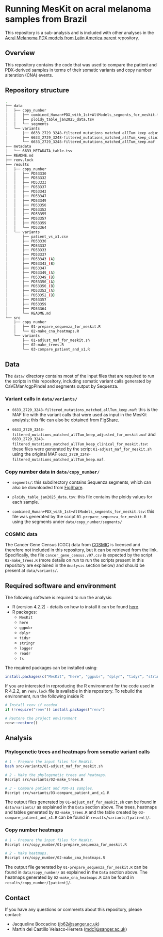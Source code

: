 # Running MesKit on acral melanoma samples from Brazil

This repository is a sub-analysis and is included with other analyses in the [Acral Melanoma PDX models from Latin America parent](https://github.com/team113sanger/Acral_Melanoma_PDX_models_from_Latin_America) repository.

## Overview

This repository contains the code that was used to compare the patient and PDX-derived samples in terms of their somatic variants and copy number alteration (CNA) events.

## Repository structure

```bash
.
├── data
│   ├── copy_number
│   │   ├── combined_Human+PDX_with_1st+AltModels_segments_for_meskit.tsv
│   │   ├── ploidy_table_jan2025_data.tsv
│   │   └── segments
│   └── variants
│       ├── 6633_2729_3248-filtered_mutations_matched_allTum_keep_adjusted_for_meskit.maf
│       ├── 6633_2729_3248-filtered_mutations_matched_allTum_keep_clinical_for_meskit.tsv
│       └── 6633_2729_3248-filtered_mutations_matched_allTum_keep.maf
├── metadata
│   └── 6633_METADATA_table.tsv
├── README.md
├── renv.lock
├── results
│   ├── copy_number
│   │   ├── PD53330
│   │   ├── PD53332
│   │   ├── PD53333
│   │   ├── PD53337
│   │   ├── PD53343
│   │   ├── PD53347
│   │   ├── PD53349
│   │   ├── PD53350
│   │   ├── PD53352
│   │   ├── PD53355
│   │   ├── PD53357
│   │   ├── PD53359
│   │   └── PD53364
│   └── variants
│       ├── patient_vs_x1.csv
│       ├── PD53330
│       ├── PD53332
│       ├── PD53333
│       ├── PD53337
│       ├── PD53343_(A)
│       ├── PD53343_(B)
│       ├── PD53347
│       ├── PD53349_(A)
│       ├── PD53349_(B)
│       ├── PD53350_(A)
│       ├── PD53350_(B)
│       ├── PD53352_(A)
│       ├── PD53352_(B)
│       ├── PD53357
│       ├── PD53359
│       ├── PD53364
│       └── README.md
└── src
    ├── copy_number
    │   ├── 01-prepare_sequenza_for_meskit.R
    │   └── 02-make_cna_heatmaps.R
    └── variants
        ├── 01-adjust_maf_for_meskit.sh
        ├── 02-make_trees.R
        └── 03-compare_patient_and_x1.R
```

## Data

The `data/` directory contains most of the input files that are required to run the scripts in this repository, including somatic variant calls generated by CaVEMan/cgpPindel and segments output by Sequenza.

### Variant calls in `data/variants/`

- `6633_2729_3248-filtered_mutations_matched_allTum_keep.maf`: this is the MAF file with the variant calls that were used as input in the MesKit analysis; this file can also be obtained from [FigShare](https://figshare.com/account/items/29114711/edit).

- `6633_2729_3248-filtered_mutations_matched_allTum_keep_adjusted_for_meskit.maf` and `6633_2729_3248-filtered_mutations_matched_allTum_keep_clinical_for_meskit.tsv`: these files were generated by the script `01-adjust_maf_for_meskit.sh` using the original MAF `6633_2729_3248-filtered_mutations_matched_allTum_keep.maf`.

### Copy number data in `data/copy_number/`

- `segments/`: this subdirectory contains Sequenza segments, which can also be downloaded from [FigShare](https://figshare.com/articles/dataset/Sequenza_output_results_data_from_Brazilian_Acral_melanoma_samples_jan2025_/29088173?file=54607436). 

- `ploidy_table_jan2025_data.tsv`: this file contains the ploidy values for each sample.

- `combined_Human+PDX_with_1st+AltModels_segments_for_meskit.tsv`: this file was generated by the script `01-prepare_sequenza_for_meskit.R` using the segments under `data/copy_number/segments/`

### COSMIC data

The Cancer Gene Census (CGC) data from [COSMIC](https://cancer.sanger.ac.uk/cosmic) is licensed and therefore not included in this repository, but it can be retrieved from the link. Specifically, the file `cancer_gene_census.v97.csv` is expected by the script `02-make_trees.R` (more details on run to run the scripts present in this repository are explained in the `Analysis` section below) and should be present at `data/variants/`.

## Required software and environment

The following software is required to run the analysis:

- R (version 4.2.2) - details on how to install it can be found [here](https://cran.r-project.org).
- R packages:
    - `MesKit`
    - `here`
    - `ggpubr`
    - `dplyr`
    - `tidyr`
    - `stringr`
    - `logger`
    - `readr`
    - `fs`

The required packages can be installed using:
```R
install.packages(c("MesKit", "here", "ggpubr", "dplyr", "tidyr", "stringr", "logger", "readr", "fs"))
```

If you are interested in reproducing the R environment for the code used in R 4.2.2, an `renv.lock` file is available in this repository. To rebuild the environment, run the following inside R:
```R
# Install renv if needed
if (!require("renv")) install.packages("renv")

# Restore the project environment
renv::restore()
```

## Analysis

### Phylogenetic trees and heatmaps from somatic variant calls

```bash
# 1 - Prepare the input files for MesKit.
bash src/variants/01-adjust_maf_for_meskit.sh

# 2 - Make the phylogenetic trees and heatmaps.
Rscript src/variants/02-make_trees.R

# 3 - Compare patient and PDX-X1 samples.
Rscript src/variants/03-compare_patient_and_x1.R
```

The output files generated by `01-adjust_maf_for_meskit.sh` can be found in `data/variants/` as explained in the `Data` section above. The trees, heatmaps and tables generated by `02-make_trees.R` and the table created by `03-compare_patient_and_x1.R` can be found in `results/variants/[patient]/`.

### Copy number heatmaps

```bash
# 1 - Prepare the input files for MesKit.
Rscript src/copy_number/01-prepare_sequenza_for_meskit.R

# 2 - Make heatmaps.
Rscript src/copy_number/02-make_cna_heatmaps.R
```

The output file generated by `01-prepare_sequenza_for_meskit.R` can be found in `data/copy_number/` as explained in the `Data` section above. The heatmaps generated by `02-make_cna_heatmaps.R` can be found in `results/copy_number/[patient]/`.

## Contact

If you have any questions or comments about this repository, please contact:

- Jacqueline Boccacino (<jb62@sanger.ac.uk>)
- Martin del Castillo Velasco-Herrera (<mdc1@sanger.ac.uk>)